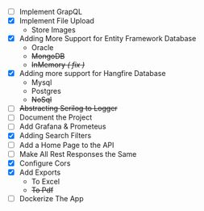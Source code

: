 - [ ] Implement GrapQL
- [x] Implement File Upload
  - Store Images
- [x] Adding More Support for Entity Framework Database
  - Oracle
  - ~~MongoDB~~
  - ~~InMemory _( fix )_~~
- [x] Adding more support for Hangfire Database
  - Mysql
  - Postgres
  - ~~NoSql~~
- [ ] ~~Abstracting Serilog to Logger~~
- [ ] Document the Project
- [ ] Add Grafana & Prometeus
- [x] Adding Search Filters
- [ ] Add a Home Page to the API
- [ ] Make All Rest Responses the Same
- [x] Configure Cors
- [x] Add Exports
  - To Excel
  - ~~To Pdf~~
- [ ] Dockerize The App
